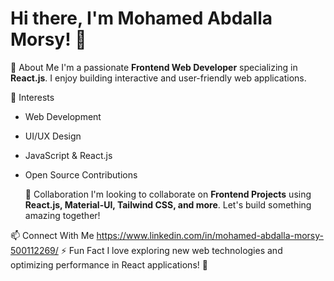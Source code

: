 # Hi there, I'm Mohamed Abdalla Morsy! 👋

 🚀 About Me
I'm a passionate **Frontend Web Developer** specializing in **React.js**. I enjoy building interactive and user-friendly web applications.

 👀 Interests
- Web Development
- UI/UX Design
- JavaScript & React.js
- Open Source Contributions

  💞️ Collaboration
I'm looking to collaborate on **Frontend Projects** using **React.js, Material-UI, Tailwind CSS, and more**. Let's build something amazing together!

 📫 Connect With Me
https://www.linkedin.com/in/mohamed-abdalla-morsy-500112269/
 ⚡ Fun Fact
I love exploring new web technologies and optimizing performance in React applications! 🚀


<!---
Mohamed-A-Morsy/Mohamed-A-Morsy is a ✨ special ✨ repository because its `README.md` (this file) appears on your GitHub profile.
You can click the Preview link to take a look at your changes.
--->
